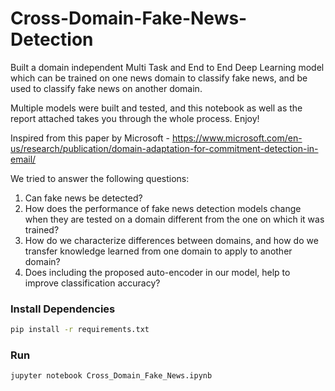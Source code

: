 # Cross-Domain-Fake-News-Detection
Built a domain independent Multi Task and End to End Deep Learning model which can be trained on one news domain to classify fake news, and be used to classify fake news on another domain.

Multiple models were built and tested, and this notebook as well as the report attached takes you through the whole process. Enjoy!

Inspired from this paper by Microsoft - https://www.microsoft.com/en-us/research/publication/domain-adaptation-for-commitment-detection-in-email/

We tried to answer the following questions:
1. Can fake news be detected?
2. How does the performance of fake news detection models change when they are tested on a domain different from the one on which it was trained?
3. How do we characterize differences between domains,
and how do we transfer knowledge learned from one
domain to apply to another domain?
4. Does including the proposed auto-encoder in our model,
help to improve classification accuracy?

### Install Dependencies
```bash
pip install -r requirements.txt
```

### Run
```bash
jupyter notebook Cross_Domain_Fake_News.ipynb
```
